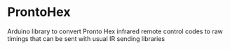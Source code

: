 # ProntoHex
Arduino library to convert Pronto Hex infrared remote control codes to raw timings that can be sent with usual IR sending libraries
